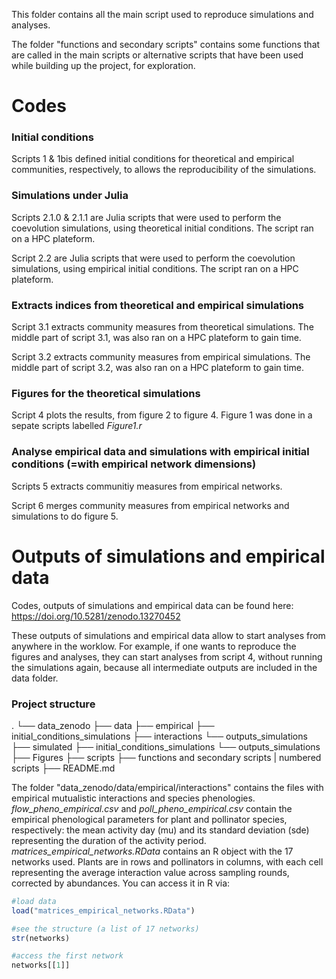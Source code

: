 This folder contains all the main script used to reproduce simulations and analyses.

The folder "functions and secondary scripts" contains some functions that are called in the main scripts or alternative scripts that have been used while building up the project, for exploration.

# Codes

### Initial conditions

Scripts 1 & 1bis defined initial conditions for theoretical and empirical communities, respectively, to allows the reproducibility of the simulations.

### Simulations under Julia

Scripts 2.1.0 & 2.1.1 are Julia scripts that were used to perform the coevolution simulations, using theoretical initial conditions. The script ran on a HPC plateform.

Script 2.2 are Julia scripts that were used to perform the coevolution simulations, using empirical initial conditions. The script ran on a HPC plateform.

### Extracts indices from theoretical and empirical simulations 

Script 3.1 extracts community measures from theoretical simulations. The middle part of script 3.1, was also ran on a HPC plateform to gain time.

Script 3.2 extracts community measures from empirical simulations. The middle part of script 3.2, was also ran on a HPC plateform to gain time.

### Figures for the theoretical simulations 

Script 4 plots the results, from figure 2 to figure 4. Figure 1 was done in a sepate scripts labelled *Figure1.r*

### Analyse empirical data and simulations with empirical initial conditions (=with empirical network dimensions) 

Scripts 5 extracts communitiy measures from empirical networks. 

Script 6 merges community measures from empirical networks and simulations to do figure 5.

# Outputs of simulations and empirical data

Codes, outputs of simulations and empirical data can be found here: https://doi.org/10.5281/zenodo.13270452

These outputs of simulations and empirical data allow to start analyses from anywhere in the worklow. For example, if one wants to reproduce the figures and analyses, they can start analyses from script 4, without running the simulations again, because all intermediate outputs are included in the data folder.

### Project structure

.
└── data_zenodo
    ├── data
              ├── empirical
                     ├── initial_conditions_simulations
                     ├── interactions
                     └── outputs_simulations
              ├── simulated
                     ├── initial_conditions_simulations
                     └── outputs_simulations
    ├── Figures
    ├── scripts
              ├── functions and secondary scripts
              | numbered scripts
    ├── README.md

The folder "data_zenodo/data/empirical/interactions" contains the files with empirical mutualistic interactions and species phenologies. *flow_pheno_empirical.csv* and *poll_pheno_empirical.csv* contain the empirical phenological parameters for plant and pollinator species, respectively: the mean activity day (mu) and its standard deviation (sde) representing the duration of the activity period. *matrices_empirical_networks.RData* contains an R object with the 17 networks used. Plants are in rows and pollinators in columns, with each cell representing the average interaction value across sampling rounds, corrected by abundances. You can access it in R via:

```R
#load data
load("matrices_empirical_networks.RData")

#see the structure (a list of 17 networks)
str(networks)

#access the first network
networks[[1]]
```
